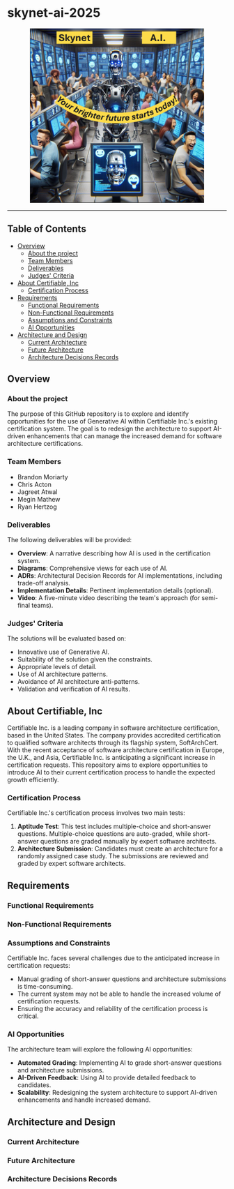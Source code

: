 # skynet-ai-2025

<div align="center" style="text-align: center;">
   <img src="adr/images/SkynetAI-kata.png" alt="O'Reilly Architecture Kata: Winter 2025 - Architecture & AI" width="400" height="400" />
</div>

---

## **Table of Contents**

- [Overview](#overview)
  - [About the project](#about-the-project)
  - [Team Members](#team-members)
  - [Deliverables](#deliverables)
  - [Judges' Criteria](#judges-criteria)
- [About Certifiable, Inc](#about-certifiable-inc)
  - [Certification Process](#certification-process)
- [Requirements](#requirements)
  - [Functional Requirements](#functional-requirements)
  - [Non-Functional Requirements](#non-functional-requirements)
  - [Assumptions and Constraints](#assumptions-and-constraints)
  - [AI Opportunities](#ai-opportunities)
- [Architecture and Design](#architecture-and-design)
  - [Current Architecture](#current-architecture)
  - [Future Architecture](#future-architecture)
  - [Architecture Decisions Records](#architecture-decisions-records)

## Overview

### About the project

The purpose of this GitHub repository is to explore and identify opportunities for the use of Generative AI within Certifiable Inc.'s existing certification system. The goal is to redesign the architecture to support AI-driven enhancements that can manage the increased demand for software architecture certifications.

### Team Members

- Brandon Moriarty
- Chris Acton
- Jagreet Atwal
- Megin Mathew
- Ryan Hertzog

### Deliverables

The following deliverables will be provided:

- **Overview**: A narrative describing how AI is used in the certification system.
- **Diagrams**: Comprehensive views for each use of AI.
- **ADRs**: Architectural Decision Records for AI implementations, including trade-off analysis.
- **Implementation Details**: Pertinent implementation details (optional).
- **Video**: A five-minute video describing the team's approach (for semi-final teams).

### Judges' Criteria

The solutions will be evaluated based on:

- Innovative use of Generative AI.
- Suitability of the solution given the constraints.
- Appropriate levels of detail.
- Use of AI architecture patterns.
- Avoidance of AI architecture anti-patterns.
- Validation and verification of AI results.

## About Certifiable, Inc

Certifiable Inc. is a leading company in software architecture certification, based in the United States. The company provides accredited certification to qualified software architects through its flagship system, SoftArchCert. With the recent acceptance of software architecture certification in Europe, the U.K., and Asia, Certifiable Inc. is anticipating a significant increase in certification requests. This repository aims to explore opportunities to introduce AI to their current certification process to handle the expected growth efficiently.

### Certification Process

Certifiable Inc.'s certification process involves two main tests:

1. **Aptitude Test**: This test includes multiple-choice and short-answer questions. Multiple-choice questions are auto-graded, while short-answer questions are graded manually by expert software architects.
2. **Architecture Submission**: Candidates must create an architecture for a randomly assigned case study. The submissions are reviewed and graded by expert software architects.

## Requirements

### Functional Requirements

### Non-Functional Requirements

### Assumptions and Constraints

Certifiable Inc. faces several challenges due to the anticipated increase in certification requests:

- Manual grading of short-answer questions and architecture submissions is time-consuming.
- The current system may not be able to handle the increased volume of certification requests.
- Ensuring the accuracy and reliability of the certification process is critical.

### AI Opportunities

The architecture team will explore the following AI opportunities:

- **Automated Grading**: Implementing AI to grade short-answer questions and architecture submissions.
- **AI-Driven Feedback**: Using AI to provide detailed feedback to candidates.
- **Scalability**: Redesigning the system architecture to support AI-driven enhancements and handle increased demand.

## Architecture and Design

### Current Architecture

### Future Architecture

### Architecture Decisions Records
